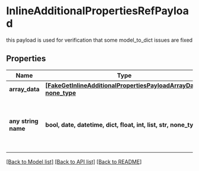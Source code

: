 # InlineAdditionalPropertiesRefPayload

this payload is used for verification that some model_to_dict issues are fixed

## Properties
Name | Type | Description | Notes
------------ | ------------- | ------------- | -------------
**array_data** | [**[FakeGetInlineAdditionalPropertiesPayloadArrayData], none_type**](FakeGetInlineAdditionalPropertiesPayloadArrayData.md) |  | [optional] 
**any string name** | **bool, date, datetime, dict, float, int, list, str, none_type** | any string name can be used but the value must be the correct type | [optional]

[[Back to Model list]](../README.md#documentation-for-models) [[Back to API list]](../README.md#documentation-for-api-endpoints) [[Back to README]](../README.md)


